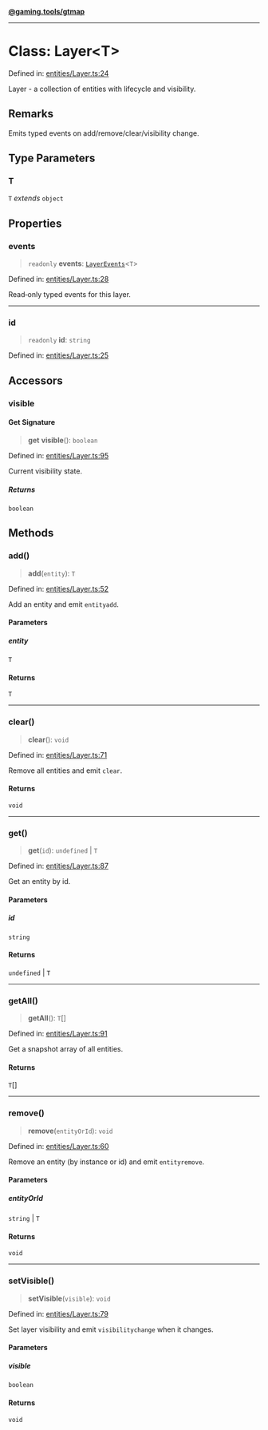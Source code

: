 [**@gaming.tools/gtmap**](README.md)

***

# Class: Layer\<T\>

Defined in: [entities/Layer.ts:24](https://github.com/gamingtools/gt-map/blob/37582d0663306e25f7b67e6e3ae4390bd14c21af/packages/gtmap/src/entities/Layer.ts#L24)

Layer<T> - a collection of entities with lifecycle and visibility.

## Remarks

Emits typed events on add/remove/clear/visibility change.

## Type Parameters

### T

`T` *extends* `object`

## Properties

### events

> `readonly` **events**: [`LayerEvents`](Interface.LayerEvents.md)\<`T`\>

Defined in: [entities/Layer.ts:28](https://github.com/gamingtools/gt-map/blob/37582d0663306e25f7b67e6e3ae4390bd14c21af/packages/gtmap/src/entities/Layer.ts#L28)

Read‑only typed events for this layer.

***

### id

> `readonly` **id**: `string`

Defined in: [entities/Layer.ts:25](https://github.com/gamingtools/gt-map/blob/37582d0663306e25f7b67e6e3ae4390bd14c21af/packages/gtmap/src/entities/Layer.ts#L25)

## Accessors

### visible

#### Get Signature

> **get** **visible**(): `boolean`

Defined in: [entities/Layer.ts:95](https://github.com/gamingtools/gt-map/blob/37582d0663306e25f7b67e6e3ae4390bd14c21af/packages/gtmap/src/entities/Layer.ts#L95)

Current visibility state.

##### Returns

`boolean`

## Methods

### add()

> **add**(`entity`): `T`

Defined in: [entities/Layer.ts:52](https://github.com/gamingtools/gt-map/blob/37582d0663306e25f7b67e6e3ae4390bd14c21af/packages/gtmap/src/entities/Layer.ts#L52)

Add an entity and emit `entityadd`.

#### Parameters

##### entity

`T`

#### Returns

`T`

***

### clear()

> **clear**(): `void`

Defined in: [entities/Layer.ts:71](https://github.com/gamingtools/gt-map/blob/37582d0663306e25f7b67e6e3ae4390bd14c21af/packages/gtmap/src/entities/Layer.ts#L71)

Remove all entities and emit `clear`.

#### Returns

`void`

***

### get()

> **get**(`id`): `undefined` \| `T`

Defined in: [entities/Layer.ts:87](https://github.com/gamingtools/gt-map/blob/37582d0663306e25f7b67e6e3ae4390bd14c21af/packages/gtmap/src/entities/Layer.ts#L87)

Get an entity by id.

#### Parameters

##### id

`string`

#### Returns

`undefined` \| `T`

***

### getAll()

> **getAll**(): `T`[]

Defined in: [entities/Layer.ts:91](https://github.com/gamingtools/gt-map/blob/37582d0663306e25f7b67e6e3ae4390bd14c21af/packages/gtmap/src/entities/Layer.ts#L91)

Get a snapshot array of all entities.

#### Returns

`T`[]

***

### remove()

> **remove**(`entityOrId`): `void`

Defined in: [entities/Layer.ts:60](https://github.com/gamingtools/gt-map/blob/37582d0663306e25f7b67e6e3ae4390bd14c21af/packages/gtmap/src/entities/Layer.ts#L60)

Remove an entity (by instance or id) and emit `entityremove`.

#### Parameters

##### entityOrId

`string` | `T`

#### Returns

`void`

***

### setVisible()

> **setVisible**(`visible`): `void`

Defined in: [entities/Layer.ts:79](https://github.com/gamingtools/gt-map/blob/37582d0663306e25f7b67e6e3ae4390bd14c21af/packages/gtmap/src/entities/Layer.ts#L79)

Set layer visibility and emit `visibilitychange` when it changes.

#### Parameters

##### visible

`boolean`

#### Returns

`void`
